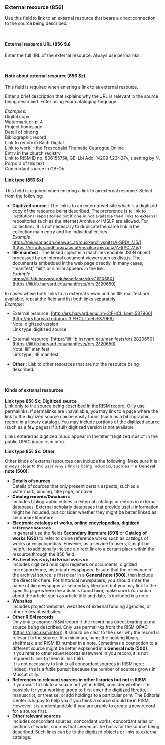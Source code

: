 ### External resource (856)   

Use this field to link to an external resource that bears a direct connection to the source being described.

&nbsp;

#### External resource URL (856 $u)

Enter the full URL of the external resource. Always use permalinks.

&nbsp;

#### Note about external resource (856 $z)

This field is required when entering a link to an external resource.

Enter a brief description that explains why the URL is relevant to the source being described. Enter using your cataloging language.

_Examples:_  
Digital copy  
Watermark on p. 4  
Project homepage  
Detail of binding  
Bibliographic record  
Link to record in Bach Digital  
Link to work in the Frescobaldi Thematic Catalogue Online  
Entry in the church registry  
Link to RISM ID no. 806155758, GB-Lbl Add. 14209 f.23r-27v, a setting by N. Porpora of this text   
Concordant source in GB-Ob

  

#### Link type (856 $x)

This field is required when entering a link to an external resource. Select from the following:

- **Digitized source** : The link is to an external website which is a digitized copy of the resource being described. The preference is to link to institutional repositories but if one is not available then links to external repositories such as the Internet Archive or IMSLP are allowed. For collections, it is not necessary to duplicate the same link in the collection main entry and the individual entries.  
 _Example_ :[  
 https://mirador.acdh.oeaw.ac.at/musikarchivspitz/A-SPD\_A15/](https://mirador.acdh.oeaw.ac.at/musikarchivspitz/A-SPD_A15/)
- **IIIF manifest** : The linked object is a machine-readable JSON object processed by an internal document viewer such as diva.js. The document is embedded in the web page directly. In many cases, "manifest," "iiif," or similar appears in the link.  
 _Example_ :[  
 https://iiif.lib.harvard.edu/manifests/drs:2820650](https://iiif.lib.harvard.edu/manifests/drs:2820650)  
  
 In cases where both links to an external viewer and an IIIF manifest are available, repeat the field and list both links separately.  
_Example_:

  - External resource: [http://nrs.harvard.edu/urn-3:FHCL.Loeb:537966](http://nrs.harvard.edu/urn-3:FHCL.Loeb:537966)  
 Note: digitized version  
 Link type: digitized source
  - External resource: [https://iiif.lib.harvard.edu/manifests/drs:2820650](https://iiif.lib.harvard.edu/manifests/drs:2820650)  
 Note: IIIF manifest  
 Link type: IIIF manifest

- **Other** : Link to other resources that are not the resource being described.

&nbsp;

#### Kinds of external resources

**Link type 856 $x: Digitized source**  
Link only to the source being described in the RISM record. Only use permalinks. If permalinks are unavailable, you may link to a page where the link to the digitized source can be easily found (such as a bibliographic record in a library catalog). You may include portions of the digitized source (such as a few pages) if a fully digitized version is not available.

Links entered as digitized music appear in the filter "Digitized music" in the public OPAC (opac.rism.info).

  

**Link type 856 $x: Other**

Other kinds of external resources can include the following. Make sure it is always clear to the user why a link is being included, such as in a **General note (500)**.

- **Details of sources**  
Details of sources that only present certain aspects, such as a watermark, binding, title page, or cover. 
- **Catalog records/Databases**  
Includes bibliographic entries in external catalogs or entries in external databases. External scholarly databases that provide useful information might be included, but consider whether they might be better linked as secondary literature.
- **Electronic catalogs of works, online encyclopedias, digitized reference sources**  
In general, use the fields **Secondary literature (691)** or **Catalog of works (690)** to refer to online reference works such as catalogs of works or encyclopedias. However, as a service to users, it might be helpful to additionally include a direct link to a certain place within the resource through the 856 field. 
- **Archival sources, historical sources**  
Includes digitized municipal registers or documents, digitized correspondence, historical newspapers. Ensure that the relevance of the archival source is first clear in a **General note (500)**, then include the direct link here. For historical newspapers, you should enter the name of the newspaper as secondary literature but you may link to the specific page where the article is found here; make sure information about the article, such as article title and date, is included in a note.
- **Websites**  
Includes project websites, websites of external funding agencies, or other relevant websites.
- **Other RISM records**  
Only link to another RISM record if the record has direct bearing to the source being described. Only use permalinks from the RISM OPAC ([https://opac.rism.info/)](https://opac.rism.info/)). It should be clear to the user why the record is relevant to the source. At a minimum, name the holding library, shelfmark, and RISM ID number in a note. Sometimes a connection to a different source might be better explained in a **General note (500)**.   
 If you refer to other RISM records elsewhere in you record, it is not required to link to them in this field.  
 It is not necessary to link to all concordant sources in RISM here; indeed, this is a futile pursuit because the number of sources grows in Muscat daily. 
- **References to relevant sources in other libraries but not in RISM**  
If you want to link to a source not yet in RISM, consider whether it is possible for your working group to first enter the digitized libretto, manuscript, or treatise, or add holdings to a particular print. The Editorial Center is happy to help you if you think a source should be in RISM. However, it is understandable if you are unable to create a new record for a source first. 
- **Other relevant sources**  
Includes concordant sources, concordant works, concordant arias or sections of works, sources that served as the basis for the source being described. Such links can be to the digitized objects or links to external catalogs.